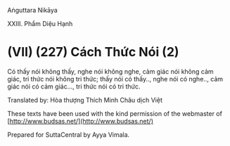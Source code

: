 Aṅguttara Nikāya

XXIII. Phẩm Diệu Hạnh

# (VII) (227) Cách Thức Nói (2)

Có thấy nói không thấy, nghe nói không nghe, cảm giác nói không cảm giác, tri thức nói không tri thức; thấy nói có thấy.., nghe nói có nghe.., cảm giác nói có cảm giác..., tri thức nói có tri thức.

Translated by: Hòa thượng Thích Minh Châu dịch Việt

These texts have been used with the kind permission of the webmaster of [http://www.budsas.net/](http://www.budsas.net/)

Prepared for SuttaCentral by Ayya Vimala.